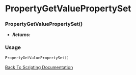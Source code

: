 # PropertyGetValuePropertySet

### PropertyGetValuePropertySet()
- ***Returns:*** 

### Usage

```Lua
PropertyGetValuePropertySet()
```


[Back To Scripting Documentation](../README.md)
